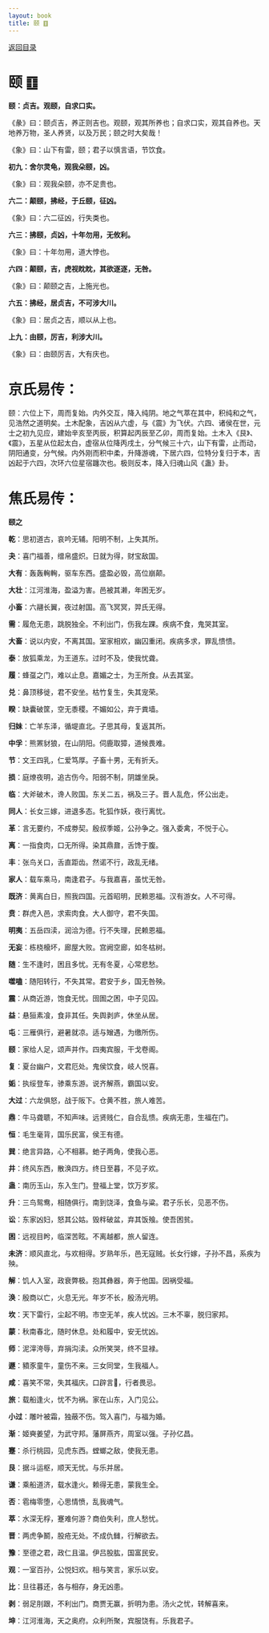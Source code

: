 ```yaml
---
layout: book
title: 颐 ䷚
---
```


[返回目录](./)

# 颐 ䷚

**颐：贞吉。观颐，自求口实。**

《彖》曰：颐贞吉，养正则吉也。观颐，观其所养也；自求口实，观其自养也。天地养万物，圣人养贤，以及万民；颐之时大矣哉！

《象》曰：山下有雷，颐；君子以慎言语，节饮食。

**初九：舍尔灵龟，观我朵颐，凶。**

《象》曰：观我朵颐，亦不足贵也。

**六二：颠颐，拂经，于丘颐，征凶。**

《象》曰：六二征凶，行失类也。

**六三：拂颐，贞凶，十年勿用，无攸利。**

《象》曰：十年勿用，道大悖也。

**六四：颠颐，吉，虎视眈眈，其欲逐逐，无咎。**

《象》曰：颠颐之吉，上施光也。

**六五：拂经，居贞吉，不可涉大川。**

《象》曰：居贞之吉，顺以从上也。

**上九：由颐，厉吉，利涉大川。**

《象》曰：由颐厉吉，大有庆也。

# 京氏易传：

颐：六位上下，周而复始。内外交互，降入纯阴。地之气萃在其中，积纯和之气，见浩然之道明矣。土木配象，吉凶从六虚，与《震》为飞伏。六四、诸侯在世，元士之初九见应，建始辛亥至丙辰，积算起丙辰至乙卯，周而复始。土木入《艮》、《震》，五星从位起太白，虚宿从位降丙戌土，分气候三十六，山下有雷，止而动，阴阳通变，分气候。内外刚而积中柔，升降游魂，下居六四，位特分复归于本，吉凶起于六四，次环六位星宿躔次也。极则反本，降入归魂山风《蛊》卦。


# 焦氏易传：

**颐之**

**乾**：思初道古，哀吟无辅。阳明不制，上失其所。

**夬**：喜门福善，缯帛盛炽。日就为得，财宝敌国。

**大有**：轰轰䡘䡘，驱车东西。盛盈必毁，高位崩颠。

**大壮**：江河淮海，盈溢为害。邑被其濑，年困无岁。

**小畜**：六翮长翼，夜过射国。高飞冥冥，羿氏无得。

**需**：履危无患，跳脱独全。不利出门，伤我左踝。疾病不食，鬼哭其室。

**大畜**：说以内安，不离其国。室家相欢，幽囚重闭。疾病多求，罪乱愦愦。

**泰**：放狐乘龙，为王道东。过时不及，使我忧聋。

**履**：蜂虿之门，难以止息。嘉媚之士，为王所食。从去其室。

**兑**：鼻顶移徙，君不安坐。枯竹复生，失其宠荣。

**睽**：缺囊破筐，空无黍稷。不媚如公，弃于粪墙。

**归妹**：亡羊东泽，循堤直北。子思其母，复返其所。

**中孚**：熊罴豺狼，在山阴阳。伺鹿取獐，道候畏难。

**节**：文王四乳，仁爱笃厚。子畜十男，无有折夭。

**损**：庭燎夜明，追古伤今。阳弱不制，阴雄坐戾。

**临**：大斧破木，谗人败国。东关二五，祸及三子。晋人乱危，怀公出走。

**同人**：长女三嫁，进退多态。牝狐作妖，夜行离忧。

**革**：言无要约，不成劵契。殷叔季姬，公孙争之。强入委禽，不悦于心。

**离**：一指食肉，口无所得。染其鼎鼐，舌馋于腹。

**丰**：张鸟关口，舌直距齿。然诺不行，政乱无绪。

**家人**：载车乘马，南逢君子。与我嘉喜，虽忧无咎。

**既济**：黄离白日，照我四国。元首昭明，民赖恩福。汉有游女。人不可得。

**贲**：群虎入邑，求索肉食。大人御守，君不失国。

**明夷**：五岳四渎，润洽为德。行不失理，民赖恩福。

**无妄**：栋桡榱坏，廊屋大败。宫阙空廊，如冬枯树。

**随**：生不逢时，困且多忧。无有冬夏，心常悲愁。

**噬嗑**：随阳转行，不失其常。君安于乡，国无咎殃。

**震**：从商近游，饱食无忧。囹圄之困，中子见囚。

**益**：悬狟素飡，食非其任。失舆剥庐，休坐从居。

**屯**：三雁俱行，避暑就凉。适与矰遇，为缴所伤。

**颐**：家给人足，颂声并作。四夷宾服，干戈卷阁。

**复**：夏台幽户，文君厄处。鬼侯饮食，岐人悦喜。

**姤**：执绥登车，骖乘东游。说齐解燕，霸国以安。

**大过**：六龙俱怒，战于阪下。仓黄不胜，旅人难苦。

**鼎**：牛马聋聩，不知声味。远贤贱仁，自合乱愦。疾病无患，生福在门。

**恒**：毛生毫背，国乐民富，侯王有德。

**巽**：绝言异路，心不相慕。虵子两角，使我心恶。

**井**：终风东西，散涣四方。终日至暮，不见子欢。

**蛊**：南历玉山，东入生门。登福上堂，饮万岁浆。

**升**：三鸟鸳鸯，相随俱行。南到饶泽，食鱼与粱。君子乐长，见恶不伤。

**讼**：东家凶妇，怒其公姑。毁柈破盆，弃其饭飱。使吾困贫。

**困**：远视目盻，临深苦眩。不离越都，旅人留连。

**未济**：顺风直北，与欢相得。岁熟年乐，邑无寇贼。长女行嫁，子孙不昌，系疾为殃。

**解**：饥人入室，政衰弊极。抱其彝器，奔于他国。因祸受福。

**涣**：殷商以亡，火息无光。年岁不长，殷汤光明。

**坎**：天下雷行，尘起不明。市空无羊，疾人忧凶。三木不辜，脱归家邦。

**蒙**：秋南春北，随时休息。处和履中，安无忧凶。

**师**：泥滓洿辱，弃捐沟渎。众所笑哭，终不显禄。

**遯**：豶豕童牛，童伤不来。三女同堂，生我福人。

**咸**：喜笑不常，失其福庆。口辟言𤴾，行者畏忌。

**旅**：载船逢火，忧不为祸。家在山东，入门见公。

**小过**：雕叶被霜，独蔽不伤。驾入喜门，与福为婚。

**渐**：姬奭姜望，为武守邦。藩屏燕齐，周室以强。子孙亿昌。

**蹇**：杀行桃园，见虎东西。螳螂之敌，使我无患。

**艮**：据斗运枢，顺天无忧。与乐并居。

**谦**：乘船道济，载水逢火。赖得无患，蒙我生全。

**否**：雹梅零堕，心思情愤，乱我魂气。

**萃**：水深无桴，蹇难何游？商伯失利，庶人愁忧。

**晋**：两虎争鬭，股疮无处。不成仇雠，行解欲去。

**豫**：至德之君，政仁且温。伊吕股肱，国富民安。

**观**：一室百孙，公悦妇欢。相与笑言，家乐以安。

**比**：旦往暮还，各与相存，身无凶患。

**剥**：弱足刖跟，不利出门。商贾无赢，折明为患。汤火之忧，转解喜来。

**坤**：江河淮海，天之奥府。众利所聚，宾服饶有。乐我君子。


